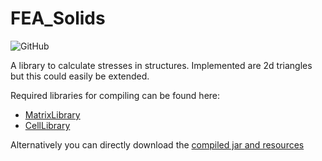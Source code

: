 # FEA_Solids

<img alt="GitHub" src="https://img.shields.io/github/license/Luecx/FEA_Solids">

A library to calculate stresses in structures.
Implemented are 2d triangles but this could easily be extended.

Required libraries for compiling can be found here:
 * [MatrixLibrary](https://github.com/Luecx/MatrixLibrary)
 * [CellLibrary](https://github.com/Luecx/CellLibrary)

Alternatively you can directly download the [compiled jar and resources](https://github.com/Luecx/FEA_Solids/tree/master/compiled)










